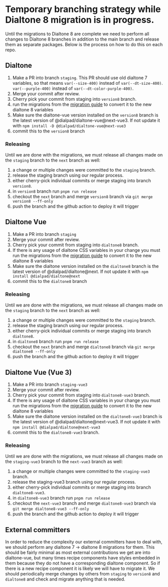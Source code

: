 # Temporary branching strategy while Dialtone 8 migration is in progress.

Until the migrations to Dialtone 8 are complete we need to perform all changes to Dialtone 8 branches in addition to the main branch and release them as separate packages. Below is the process on how to do this on each repo.

## Dialtone

1. Make a PR into branch `staging`.
This PR should use old dialtone 7 variables, so that means `var(--size-400)` instead of `var(--dt-size-400)`. `var(--purple-400)` instead of `var(--dt-color-purple-400)`.
2. Merge your commit after review.
3. Cherry pick your commit from staging into `version8` branch.
4. run the migrations from the [migration guide](https://github.com/dialpad/dialtone/blob/version8/migration_guide/Dialtone_8.md) to convert it to the new dialtone 8 variables
5. Make sure the dialtone-vue version installed on the `version8` branch is the latest version of @dialpad/dialtone-vue@next-vue3. If not update it with `npm install -D @dialpad/dialtone-vue@next-vue3`
6. commit this to the `version8` branch

### Releasing

Until we are done with the migrations, we must release all changes made on the `staging` branch to the `next` branch as well:

1. a change or multiple changes were committed to the `staging` branch.
2. release the staging branch using our regular process.
3. either cherry-pick individual commits or merge staging into branch `version8`.
4. in `version8` branch run `pnpm run release`
5. checkout the `next` branch and merge `version8` branch via `git merge version8 --ff-only`
6. push the branch and the github action to deploy it will trigger

## Dialtone Vue

1. Make a PR into branch `staging`
2. Merge your commit after review.
3. Cherry pick your commit from staging into `dialtone8` branch.
4. If there is any usage of dialtone CSS variables in your change you must run the migrations from the [migration guide](https://github.com/dialpad/dialtone/blob/version8/migration_guide/Dialtone_8.md) to convert it to the new dialtone 8 variables
5. Make sure the dialtone version installed on the `dialtone8` branch is the latest version of @dialpad/dialtone@next. If not update it with `npm install @dialpad/dialtone@next`
6. commit this to the `dialtone8` branch

### Releasing

Until we are done with the migrations, we must release all changes made on the `staging` branch to the `next` branch as well:

1. a change or multiple changes were committed to the `staging` branch.
2. release the staging branch using our regular process.
3. either cherry-pick individual commits or merge staging into branch `dialtone8`.
4. in `dialtone8` branch run `pnpm run release`
5. checkout the `next` branch and merge `dialtone8` branch via `git merge dialtone8 --ff-only`
6. push the branch and the github action to deploy it will trigger

## Dialtone Vue (Vue 3)

1. Make a PR into branch `staging-vue3`
2. Merge your commit after review.
3. Cherry pick your commit from staging into `dialtone8-vue3` branch.
4. If there is any usage of dialtone CSS variables in your change you must run the migrations from the [migration guide](https://github.com/dialpad/dialtone/blob/version8/migration_guide/Dialtone_8.md) to convert it to the new dialtone 8 variables
5. Make sure the dialtone version installed on the `dialtone8-vue3` branch is the latest version of @dialpad/dialtone@next-vue3. If not update it with `npm install @dialpad/dialtone@next-vue3`
6. commit this to the `dialtone8-vue3` branch.

### Releasing

Until we are done with the migrations, we must release all changes made on the `staging-vue3` branch to the `next-vue3` branch as well:

1. a change or multiple changes were committed to the `staging-vue3` branch.
2. release the staging-vue3 branch using our regular process.
3. either cherry-pick individual commits or merge staging into branch `dialtone8-vue3`.
4. in `dialtone8-vue3` branch run `pnpm run release`
5. checkout the `next-vue3` branch and merge `dialtone8-vue3` branch via `git merge dialtone8-vue3 --ff-only`
6. push the branch and the github action to deploy it will trigger

## External committers

In order to reduce the complexity our external committers have to deal with, we should perform any dialtone 7 -> dialtone 8 migrations for them. This should be fairly minimal as most external contributions we get are into dialtone-vue, but many times recipe components have styles embedded in them because they do not have a corresponding dialtone component. So if there is a new recipe component it is likely we will have to migrate it. We should periodically merge changes by others from `staging` to `version8` and `dialtone8` and check and migrate anything that is needed.
